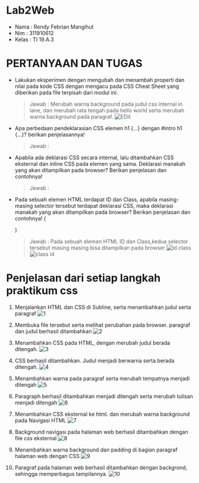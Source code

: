 # Lab2Web
- Nama : Rendy Febrian Mangihut
- Nim : 311910612
- Kelas : TI 19.A.3

# PERTANYAAN DAN TUGAS
- Lakukan eksperimen dengan mengubah dan menambah properti dan nilai pada kode CSS
  dengan mengacu pada CSS Cheat Sheet yang diberikan pada file terpisah dari modul ini.
  >Jawab : Merubah warna background pada judul css internal in lane, dan merubah rata tengah pada hello world serta merubah warna background pada paragraf.
  ![EDit](https://user-images.githubusercontent.com/59887134/113432916-69c37b00-9408-11eb-9c63-4ca35362c1fd.png)
  
- Apa perbedaan pendeklarasian CSS elemen h1 {...} dengan #intro h1 {...}? berikan
  penjelasannya!
  >Jawab :
  
- Apabila ada deklarasi CSS secara internal, lalu ditambahkan CSS eksternal dan inline CSS pada
  elemen yang sama. Deklarasi manakah yang akan ditampilkan pada browser? Berikan
  penjelasan dan contohnya!
  >Jawab :
  
- Pada sebuah elemen HTML terdapat ID dan Class, apabila masing-masing selector tersebut
  terdapat deklarasi CSS, maka deklarasi manakah yang akan ditampilkan pada browser?
  Berikan penjelasan dan contohnya! ( <p id="paragraf-1" class="text-paragraf"> )
  >Jawab : Pada sebuah elemen HTML ID dan Class,kedua selector tersebut masing masing bisa ditampilkan pada browser
  >![id class](https://user-images.githubusercontent.com/59887134/113437127-43a1d900-9410-11eb-9f2b-303c40fda859.png)
  >![class id](https://user-images.githubusercontent.com/59887134/113437147-4bfa1400-9410-11eb-866d-aacd7c3379fe.png)



# Penjelasan dari setiap langkah praktikum css

1. Menjalankan HTML dan CSS di Subline, serta menambahkan judul serta paragraf
![1](https://user-images.githubusercontent.com/59887134/113430272-10f1e380-9404-11eb-97ba-ceb339e1695c.png)

2. Membuka file tersebut serta melihat perubahan pada browser. paragraf dan judul berhasil ditambahkan
![2](https://user-images.githubusercontent.com/59887134/113430380-472f6300-9404-11eb-84f7-0fe6cd3f8b21.png)

3. Menambahkan CSS pada HTML, dengan merubah judul berada ditengah.
![3](https://user-images.githubusercontent.com/59887134/113430801-fbc98480-9404-11eb-9a2a-e4e95854285d.png)

4. CSS berhasil ditambahkan. Judul menjadi berwarna serta berada ditengah.
![4](https://user-images.githubusercontent.com/59887134/113430913-2e737d00-9405-11eb-8238-4c878908902d.png)

5. Menambahkan warna pada paragraf serta merubah tempatnya menjadi ditengah
![5](https://user-images.githubusercontent.com/59887134/113431221-9a55e580-9405-11eb-8be9-b43e2d8e7061.png)

6. Paragraph berhasil ditambahkan menjadi ditengah serta merubah tulisan menjadi ditengah
![6](https://user-images.githubusercontent.com/59887134/113431342-cd987480-9405-11eb-8e51-a5a9d4536165.png)

7. Menambahkan CSS eksternal ke html. dan merubah warna background pada Navigasi HTML
![7](https://user-images.githubusercontent.com/59887134/113431766-72b34d00-9406-11eb-8d74-404fcbe85c7f.png)

8. Background navigasi pada halaman web berhasil ditambahkan dengan file css eksternal
![8](https://user-images.githubusercontent.com/59887134/113431921-ae4e1700-9406-11eb-8901-eb8ac1f102e5.png)

9. Menambahkan warna background dan padding di bagian paragraf halaman web dengan CSS
![9](https://user-images.githubusercontent.com/59887134/113432161-14d33500-9407-11eb-9b5a-65aae5cee77e.png)

10. Paragraf pada halaman web berhasil ditambahkan dengan backgrond, sehingga memperbagus tampilannya.
![10](https://user-images.githubusercontent.com/59887134/113432418-8b703280-9407-11eb-89fe-7950faacfd6a.png)

